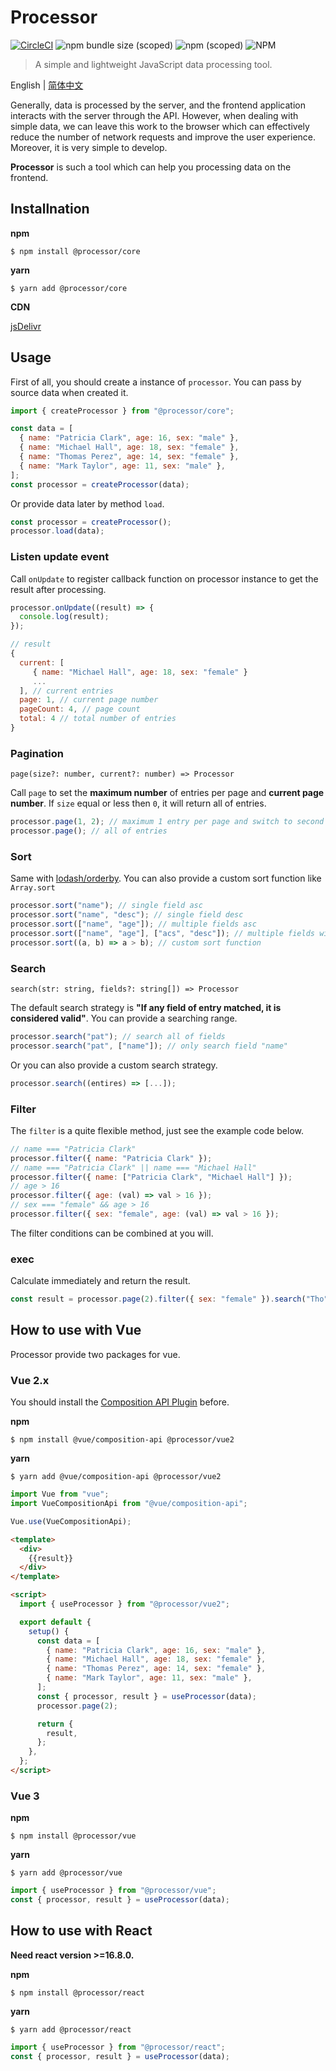 # Processor

[![CircleCI](https://circleci.com/gh/myWsq/processor.svg?style=shield)](https://app.circleci.com/pipelines/github/myWsq/processor) ![npm bundle size (scoped)](https://img.shields.io/bundlephobia/minzip/@processor/core) ![npm (scoped)](https://img.shields.io/npm/v/@processor/core) ![NPM](https://img.shields.io/npm/l/@processor/core)

> A simple and lightweight JavaScript data processing tool.

English | [简体中文](./README.zh-CN.md)

Generally, data is processed by the server, and the frontend application interacts with the server through the API. However, when dealing with simple data, we can leave this work to the browser which can effectively reduce the number of network requests and improve the user experience. Moreover, it is very simple to develop.

**Processor** is such a tool which can help you processing data on the frontend.

## Installnation

**npm**

```shell
$ npm install @processor/core
```

**yarn**

```shell
$ yarn add @processor/core
```

**CDN**

[jsDelivr](https://www.jsdelivr.com/package/npm/@processor/core)

## Usage

First of all, you should create a instance of `processor`. You can pass by source data when created it.

```javascript
import { createProcessor } from "@processor/core";

const data = [
  { name: "Patricia Clark", age: 16, sex: "male" },
  { name: "Michael Hall", age: 18, sex: "female" },
  { name: "Thomas Perez", age: 14, sex: "female" },
  { name: "Mark Taylor", age: 11, sex: "male" },
];
const processor = createProcessor(data);
```

Or provide data later by method `load`.

```javascript
const processor = createProcessor();
processor.load(data);
```

### Listen update event

Call `onUpdate` to register callback function on processor instance to get the result after processing.

```javascript
processor.onUpdate((result) => {
  console.log(result);
});

// result
{
  current: [
     { name: "Michael Hall", age: 18, sex: "female" }
     ...
  ], // current entries
  page: 1, // current page number
  pageCount: 4, // page count
  total: 4 // total number of entries
}
```

### Pagination

`page(size?: number, current?: number) => Processor`

Call `page` to set the **maximum number** of entries per page and **current page number**. If `size` equal or less then `0`, it will return all of entries.

```javascript
processor.page(1, 2); // maximum 1 entry per page and switch to second page.
processor.page(); // all of entries
```

### Sort

Same with [lodash/orderby](https://lodash.com/docs/4.17.15#orderBy). You can also provide a custom sort function like `Array.sort`

```javascript
processor.sort("name"); // single field asc
processor.sort("name", "desc"); // single field desc
processor.sort(["name", "age"]); // multiple fields asc
processor.sort(["name", "age"], ["acs", "desc"]); // multiple fields with different orders
processor.sort((a, b) => a > b); // custom sort function
```

### Search

`search(str: string, fields?: string[]) => Processor`

The default search strategy is **"If any field of entry matched, it is considered valid"**. You can provide a searching range.

```javascript
processor.search("pat"); // search all of fields
processor.search("pat", ["name"]); // only search field "name"
```

Or you can also provide a custom search strategy.

```javascript
processor.search((entires) => [...]);
```

### Filter

The `filter` is a quite flexible method, just see the example code below.

```javascript
// name === "Patricia Clark"
processor.filter({ name: "Patricia Clark" });
// name === "Patricia Clark" || name === "Michael Hall"
processor.filter({ name: ["Patricia Clark", "Michael Hall"] });
// age > 16
processor.filter({ age: (val) => val > 16 });
// sex === "female" && age > 16
processor.filter({ sex: "female", age: (val) => val > 16 });
```

The filter conditions can be combined at you will.

### exec

Calculate immediately and return the result.

```javascript
const result = processor.page(2).filter({ sex: "female" }).search("Tho").exec();
```

## How to use with Vue

Processor provide two packages for vue.

### Vue 2.x

You should install the [Composition API Plugin](https://github.com/vuejs/composition-api) before.

**npm**

```shell
$ npm install @vue/composition-api @processor/vue2
```

**yarn**

```shell
$ yarn add @vue/composition-api @processor/vue2
```

```javascript
import Vue from "vue";
import VueCompositionApi from "@vue/composition-api";

Vue.use(VueCompositionApi);
```

```html
<template>
  <div>
    {{result}}
  </div>
</template>

<script>
  import { useProcessor } from "@processor/vue2";

  export default {
    setup() {
      const data = [
        { name: "Patricia Clark", age: 16, sex: "male" },
        { name: "Michael Hall", age: 18, sex: "female" },
        { name: "Thomas Perez", age: 14, sex: "female" },
        { name: "Mark Taylor", age: 11, sex: "male" },
      ];
      const { processor, result } = useProcessor(data);
      processor.page(2);

      return {
        result,
      };
    },
  };
</script>
```

### Vue 3

**npm**

```shell
$ npm install @processor/vue
```

**yarn**

```shell
$ yarn add @processor/vue
```

```javascript
import { useProcessor } from "@processor/vue";
const { processor, result } = useProcessor(data);
```

## How to use with React

**Need react version >=16.8.0.**

**npm**

```shell
$ npm install @processor/react
```

**yarn**

```shell
$ yarn add @processor/react
```

```javascript
import { useProcessor } from "@processor/react";
const { processor, result } = useProcessor(data);
```
